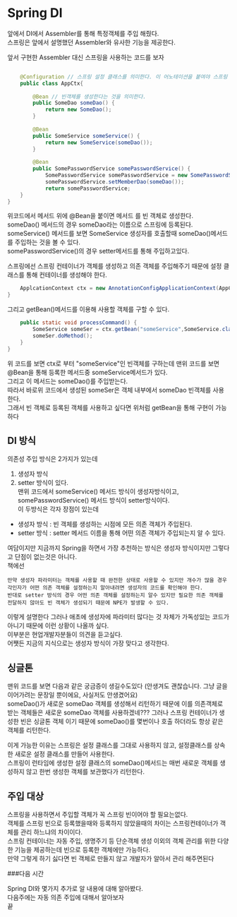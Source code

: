 # Spring DI
앞에서 DI에서 Assembler를 통해 특정객체를 주입 해줬다.  
스프링은 앞에서 설명했던 Assembler와 유사한 기능을 제공한다.  

앞서 구현한 Assembler 대신 스프링을 사용하는 코드를 보자
```java

    @Configuration // 스프링 설정 클래스를 의미한다. 이 어노테이션을 붙여야 스프링 설정 클래스로 사용할 수 있다.
    public class AppCtx{
        
        @Bean // 빈객체를 생성한다는 것을 의미한다. 
        public SomeDao someDao() {
            return new SomeDao();
        }
        
        @Bean
        public SomeService someService() {
            return new SomeService(someDao());
        }   
        
        @Bean
        public SomePasswordService somePasswordService() {
            SomePasswordService somePasswordService = new SomePasswordService();
            somePasswordService.setMemberDao(someDao());
            return somePasswordService;
    }
}   
```

위코드에서 메서드 위에 @Bean을 붙이면 메서드 를 빈 객체로 생성한다.  
someDao() 메서드의 경우 someDao라는 이름으로 스프링에 등록된다.  
someService() 메서드를 보면 SomeService 생성자를 호출할때 someDao()메서드를 주입하는 것을 볼 수 있다.  
somePasswordService()의 경우 setter메서드를 통해 주입하고있다.  

스프링에선 스프링 컨테이너가 객체를 생성하고 의존 객체를 주입해주기 때문에 설정 클래스를 통해 컨테이너를 생성해야 한다.  
```java
    ApplcationContext ctx = new AnnotationConfigApplicationContext(AppCtx.class);
}   
```
그리고 getBean()메서드를 이용해 사용할 객체를 구할 수 있다.  
```java
    public static void processCommand() {
        SomeService someSer = ctx.getBean("someService",SomeService.class );
        someSer.doMethod();
    }
}   
```
위 코드를 보면 ctx로 부터 "someService"인 빈객체를 구하는데 맨위 코드를 보면 @Bean을 통해 등록한 메서드중 someService메서드가 있다.  
그리고 이 메서드는 someDao()를 주입받는다.  
따라서 바로위 코드에서 생성된 someSer은 객체 내부에서 someDao 빈객체를 사용한다.  
그래서 빈 객체로 등록된 객체를 사용하고 싶다면 위처럼 getBean을 통해 구현이 가능하다 

## DI 방식
의존성 주입 방식은 2가지가 있는데 
1. 생성자 방식
2. setter 방식이 있다.  
맨위 코드에서 someService() 메서드 방식이 생성자방식이고, somePasswordService() 메서드 방식이 setter방식이다.  
이 두방식은 각자 장점이 있는데  
- 생성자 방식 : 빈 객체를 생성하는 시점에 모든 의존 객체가 주입된다.  
- setter 방식 : setter 메서드 이름을 통해 어떤 의존 객체가 주입되는지 알 수 있다.  

여담이지만 지금까지 Spring을 하면서 가장 추천하는 방식은 생성자 방식이지만 그렇다고 단점이 없는것은 아니다.  
책에선  
```
만약 생성자 파라미터는 객체를 사용할 때 완전한 상태로 사용할 수 있지만 개수가 많을 경우 각인자가 어떤 의존 객체를 설정하는지 알아내려면 생성자의 코드를 확인해야 한다.  
반대로 setter 방식의 경우 어떤 의존 객체를 설정하는지 알수 있지만 필요한 의존 객체를 전달하지 않아도 빈 객체가 생성되기 때문에 NPE가 발생할 수 있다.  
```

이렇게 설명한다 그러나 애초에 생성자에 파라미터 많다는 것 자체가 가독성있는 코드가 아니기 때문에 이런 상황이 나올까 싶다.  
이부분은 현업개발자분들이 의견을 듣고싶다.  
어쨋든 지금의 지식으로는 생성자 방식이 가장 맞다고 생각한다.  

## 싱글톤
맨위 코드를 보면 다음과 같은 궁금증이 생길수도있다 (안생겨도 괜찮습니다. 그냥 글을 이어가려는 문장일 뿐이에요, 사실저도 안생겼어요)  
someDao()가 새로운 someDao 객체를 생성해서 리턴하기 때문에 이를 의존객체로 받는 객체들은 새로운 someDao 객체를 사용하겠네???
그러나 스프링 컨테이너가 생성한 빈은 싱글톤 객체 이기 때문에 someDao()를 몇번이나 호출 하더라도 항상 같은 객체를 리턴한다.  

이게 가능한 이유는 스프링은 설정 클래스를 그대로 사용하지 않고, 설정클래스를 상속한 새로운 설정 클래스를 만들어 사용한다.  
스프링이 런타임에 생성한 설정 클래스의 someDao()메서드는 매번 새로운 객체를 생성하지 않고 한번 생성한 객체를 보관했다가 리턴한다.  

## 주입 대상 
스프링을 사용하면서 주입할 객체가 꼭 스프링 빈이어야 할 필요는없다.  
객체를 스프링 빈으로 등록했을때와 등록하지 않았을때의 차이는 스프링컨테이너가 객체를 관리 하느냐의 차이이다.  
스프링 컨테이너는 자동 주입, 생명주기 등 단순객체 생성 이외의 객체 관리를 위한 다양한 기능을 제공하는데 빈으로 등록한 객체에만 가능하다.  
만약 그렇게 하기 싫다면 빈 객체로 만들지 않고 개발자가 알아서 관리 해주면된다  

###다음 시간

Spring DI와 몇가지 추가로 알 내용에 대해 알아봤다.  
다음주에는 자동 의존 주입에 대해서 알아보자  
끝
